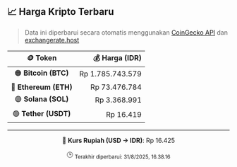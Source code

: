 

<!-- HARGA_KRIPTO -->
## 📈 Harga Kripto Terbaru

> Data ini diperbarui secara otomatis menggunakan [CoinGecko API](https://www.coingecko.com/) dan [exchangerate.host](https://exchangerate.host/)

<div align="center">

| 🪙 Token | 💰 Harga (IDR) |
|:------:|---------------:|
| 🟠 **Bitcoin (BTC)**   | Rp 1.785.743.579 |
| 🔵 **Ethereum (ETH)**  | Rp 73.476.784 |
| 🟣 **Solana (SOL)**    | Rp 3.368.991 |
| 🟢 **Tether (USDT)**   | Rp 16.419 |

---

💱 **Kurs Rupiah (USD → IDR)**: Rp 16.425

🕒 <sub>Terakhir diperbarui: 31/8/2025, 16.38.16</sub>

</div>
<!-- /HARGA_KRIPTO -->